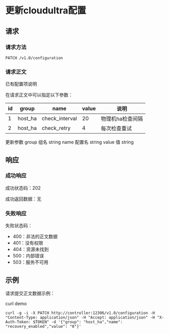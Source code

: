 # 更新cloudultra配置

## 请求

### 请求方法

```
PATCH /v1.0/configuration
```

### 请求正文

已有配置项说明

在请求正文中可以指定以下参数：

| id | group | name       | value |    说明     |
|----|------------|----------------|-----------|-------------|
|  1 | host_ha | check_interval           | 20        | 物理机ha检查间隔|
|  2 | host_ha | check_retry              | 4         | 每次检查重试|


更新参数
group 组名  string
name 配置名 string
value 值   string


## 响应

### 成功响应

成功状态码：202

成功返回数据：无

### 失败响应

失败状态码：

* 400：非法的正文数据
* 401：没有权限
* 404：资源未找到
* 500：内部错误
* 503：服务不可用

## 示例

请求提交正文数据示例：

curl demo
```
curl -g -i -X PATCH http://controller:12306/v1.0/configuration -H "Content-Type: application/json" -H "Accept: application/json" -H "X-Auth-Token: $TOKEN" -d '{"group": "host_ha","name": "recovery_enabled","value": "0"}'
```
